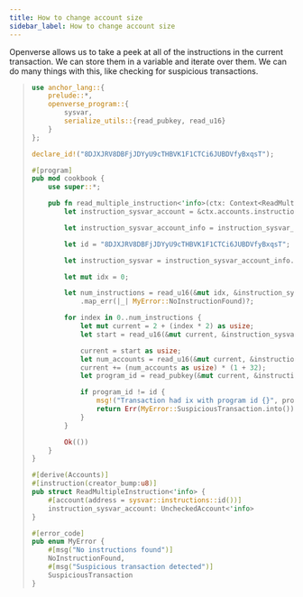```yaml
---
title: How to change account size
sidebar_label: How to change account size
---
```


Openverse allows us to take a peek at all of the instructions in the current transaction. We can store them in a variable and iterate over them. We can do many things with this, like checking for suspicious transactions.

> ```rust
> use anchor_lang::{
>     prelude::*,
>     openverse_program::{
>         sysvar,
>         serialize_utils::{read_pubkey, read_u16}
>     }
> };
>
> declare_id!("8DJXJRV8DBFjJDYyU9cTHBVK1F1CTCi6JUBDVfyBxqsT");
>
> #[program]
> pub mod cookbook {
>     use super::*;
>
>     pub fn read_multiple_instruction<'info>(ctx: Context<ReadMultipleInstruction>, creator_bump: u8) -> Result<()> {
>         let instruction_sysvar_account = &ctx.accounts.instruction_sysvar_account;
>
>         let instruction_sysvar_account_info = instruction_sysvar_account.to_account_info();
>
>         let id = "8DJXJRV8DBFjJDYyU9cTHBVK1F1CTCi6JUBDVfyBxqsT";
>
>         let instruction_sysvar = instruction_sysvar_account_info.data.borrow();
>
>         let mut idx = 0;
>
>         let num_instructions = read_u16(&mut idx, &instruction_sysvar)
>             .map_err(|_| MyError::NoInstructionFound)?;
>
>         for index in 0..num_instructions {
>             let mut current = 2 + (index * 2) as usize;
>             let start = read_u16(&mut current, &instruction_sysvar).unwrap();
>
>             current = start as usize;
>             let num_accounts = read_u16(&mut current, &instruction_sysvar).unwrap();
>             current += (num_accounts as usize) * (1 + 32);
>             let program_id = read_pubkey(&mut current, &instruction_sysvar).unwrap();
>
>             if program_id != id {
>                 msg!("Transaction had ix with program id {}", program_id);
>                 return Err(MyError::SuspiciousTransaction.into());
>             }
>         }
>
>         Ok(())
>     }
> }
>
> #[derive(Accounts)]
> #[instruction(creator_bump:u8)]
> pub struct ReadMultipleInstruction<'info> {
>     #[account(address = sysvar::instructions::id())]
>     instruction_sysvar_account: UncheckedAccount<'info>
> }
>
> #[error_code]
> pub enum MyError {
>     #[msg("No instructions found")]
>     NoInstructionFound,
>     #[msg("Suspicious transaction detected")]
>     SuspiciousTransaction
> }
> ```